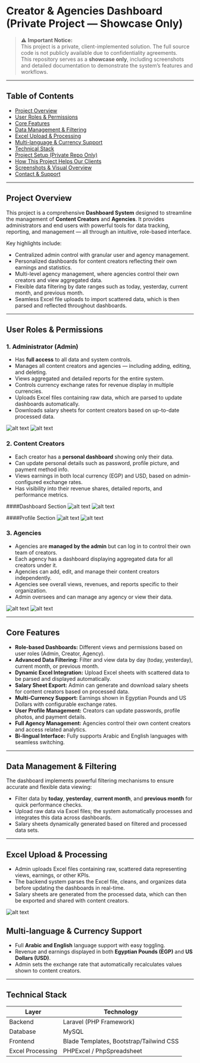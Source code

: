 # Creator & Agencies Dashboard (Private Project — Showcase Only)

> ⚠️ **Important Notice:**  
> This project is a private, client-implemented solution. The full source code is not publicly available due to confidentiality agreements.  
> This repository serves as a **showcase only**, including screenshots and detailed documentation to demonstrate the system’s features and workflows.

---

## Table of Contents

- [Project Overview](#project-overview)  
- [User Roles & Permissions](#user-roles--permissions)  
- [Core Features](#core-features)  
- [Data Management & Filtering](#data-management--filtering)  
- [Excel Upload & Processing](#excel-upload--processing)  
- [Multi-language & Currency Support](#multi-language--currency-support)  
- [Technical Stack](#technical-stack)  
- [Project Setup (Private Repo Only)](#project-setup-private-repo-only)  
- [How This Project Helps Our Clients](#how-this-project-helps-our-clients)  
- [Screenshots & Visual Overview](#screenshots--visual-overview)  
- [Contact & Support](#contact--support)  

---

## Project Overview

This project is a comprehensive **Dashboard System** designed to streamline the management of **Content Creators** and **Agencies**. It provides administrators and end users with powerful tools for data tracking, reporting, and management — all through an intuitive, role-based interface.

Key highlights include:

- Centralized admin control with granular user and agency management.  
- Personalized dashboards for content creators reflecting their own earnings and statistics.  
- Multi-level agency management, where agencies control their own creators and view aggregated data.  
- Flexible data filtering by date ranges such as today, yesterday, current month, and previous month.  
- Seamless Excel file uploads to import scattered data, which is then parsed and reflected throughout dashboards.

---

## User Roles & Permissions

### 1. Administrator (Admin)

- Has **full access** to all data and system controls.  
- Manages all content creators and agencies — including adding, editing, and deleting.  
- Views aggregated and detailed reports for the entire system.  
- Controls currency exchange rates for revenue display in multiple currencies.  
- Uploads Excel files containing raw data, which are parsed to update dashboards automatically.  
- Downloads salary sheets for content creators based on up-to-date processed data.

![alt text](image.png)
![alt text](image-1.png)

### 2. Content Creators

- Each creator has a **personal dashboard** showing only their data.  
- Can update personal details such as password, profile picture, and payment method info.  
- Views earnings in both local currency (EGP) and USD, based on admin-configured exchange rates.  
- Has visibility into their revenue shares, detailed reports, and performance metrics.

####Dashboard Section
![alt text](image-3.png)
![alt text](image-4.png)

####Profile Section
![alt text](image-5.png)
![alt text](image-6.png)


### 3. Agencies

- Agencies are **managed by the admin** but can log in to control their own team of creators.  
- Each agency has a dashboard displaying aggregated data for all creators under it.  
- Agencies can add, edit, and manage their content creators independently.  
- Agencies see overall views, revenues, and reports specific to their organization.  
- Admin oversees and can manage any agency or view their data.

![alt text](image-7.png)
![alt text](image-8.png)

---

## Core Features

- **Role-based Dashboards:** Different views and permissions based on user roles (Admin, Creator, Agency).  
- **Advanced Data Filtering:** Filter and view data by day (today, yesterday), current month, or previous month.  
- **Dynamic Excel Integration:** Upload Excel sheets with scattered data to be parsed and displayed automatically.  
- **Salary Sheet Export:** Admin can generate and download salary sheets for content creators based on processed data.  
- **Multi-Currency Support:** Earnings shown in Egyptian Pounds and US Dollars with configurable exchange rates.  
- **User Profile Management:** Creators can update passwords, profile photos, and payment details.  
- **Full Agency Management:** Agencies control their own content creators and access related analytics.  
- **Bi-lingual Interface:** Fully supports Arabic and English languages with seamless switching.  

---

## Data Management & Filtering

The dashboard implements powerful filtering mechanisms to ensure accurate and flexible data viewing:

- Filter data by **today**, **yesterday**, **current month**, and **previous month** for quick performance checks.  
- Upload raw data via Excel files; the system automatically processes and integrates this data across dashboards.  
- Salary sheets dynamically generated based on filtered and processed data sets.  

---

## Excel Upload & Processing

- Admin uploads Excel files containing raw, scattered data representing views, earnings, or other KPIs.  
- The backend system parses the Excel file, cleans, and organizes data before updating the dashboards in real-time.  
- Salary sheets are generated from the processed data, which can then be exported and shared with content creators.  

![alt text](image-2.png)

## Multi-language & Currency Support

- Full **Arabic and English** language support with easy toggling.  
- Revenue and earnings displayed in both **Egyptian Pounds (EGP)** and **US Dollars (USD)**.  
- Admin sets the exchange rate that automatically recalculates values shown to content creators.  

---

## Technical Stack

| Layer           | Technology                         |
|-----------------|----------------------------------|
| Backend         | Laravel (PHP Framework)           |
| Database        | MySQL                            |
| Frontend        | Blade Templates, Bootstrap/Tailwind CSS |
| Excel Processing| PHPExcel / PhpSpreadsheet         |

